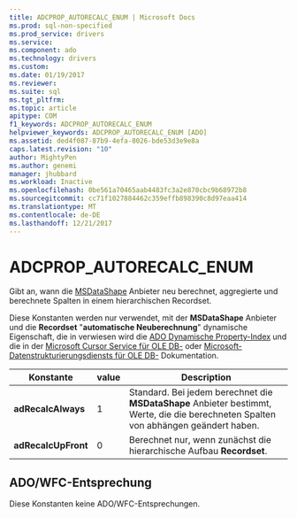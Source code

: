```yaml
---
title: ADCPROP_AUTORECALC_ENUM | Microsoft Docs
ms.prod: sql-non-specified
ms.prod_service: drivers
ms.service: 
ms.component: ado
ms.technology: drivers
ms.custom: 
ms.date: 01/19/2017
ms.reviewer: 
ms.suite: sql
ms.tgt_pltfrm: 
ms.topic: article
apitype: COM
f1_keywords: ADCPROP_AUTORECALC_ENUM
helpviewer_keywords: ADCPROP_AUTORECALC_ENUM [ADO]
ms.assetid: ded4f087-87b9-4efa-8026-bde53d3e9e8a
caps.latest.revision: "10"
author: MightyPen
ms.author: genemi
manager: jhubbard
ms.workload: Inactive
ms.openlocfilehash: 0be561a70465aab4483fc3a2e870cbc9b68972b8
ms.sourcegitcommit: cc71f1027884462c359effb898390c8d97eaa414
ms.translationtype: MT
ms.contentlocale: de-DE
ms.lasthandoff: 12/21/2017
---
```

# <a name="adcpropautorecalcenum"></a>ADCPROP_AUTORECALC_ENUM
Gibt an, wann die [MSDataShape](../../../ado/guide/appendixes/microsoft-data-shaping-service-for-ole-db-ado-service-provider.md) Anbieter neu berechnet, aggregierte und berechnete Spalten in einem hierarchischen Recordset.  
  
 Diese Konstanten werden nur verwendet, mit der **MSDataShape** Anbieter und die **Recordset** "**automatische Neuberechnung**" dynamische Eigenschaft, die in verwiesen wird die [ADO Dynamische Property-Index](../../../ado/reference/ado-api/ado-dynamic-property-index.md) und die in der [Microsoft Cursor Service für OLE DB-](../../../ado/guide/appendixes/microsoft-cursor-service-for-ole-db-ado-service-component.md) oder [Microsoft-Datenstrukturierungsdiensts für OLE DB-](../../../ado/guide/appendixes/microsoft-data-shaping-service-for-ole-db-ado-service-provider.md) Dokumentation.  
  
|Konstante|value|Description|  
|--------------|-----------|-----------------|  
|**adRecalcAlways**|1|Standard. Bei jedem berechnet die **MSDataShape** Anbieter bestimmt, Werte, die die berechneten Spalten von abhängen geändert haben.|  
|**adRecalcUpFront**|0|Berechnet nur, wenn zunächst die hierarchische Aufbau **Recordset**.|  
  
## <a name="adowfc-equivalent"></a>ADO/WFC-Entsprechung  
 Diese Konstanten keine ADO/WFC-Entsprechungen.
